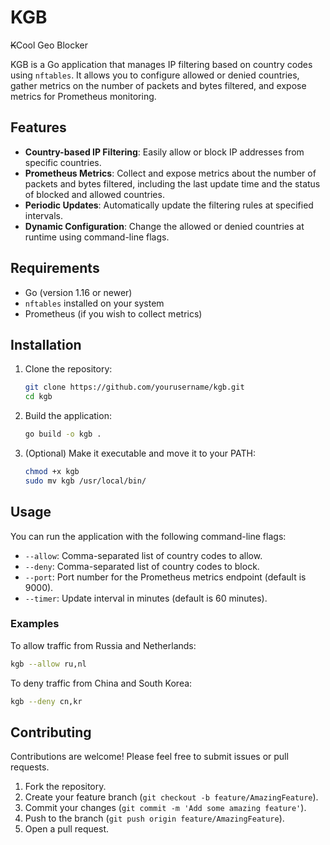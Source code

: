 # KGB

~~K~~Cool Geo Blocker

KGB is a Go application that manages IP filtering based on country codes using `nftables`. It allows you to configure allowed or denied countries, gather metrics on the number of packets and bytes filtered, and expose metrics for Prometheus monitoring.

## Features

- **Country-based IP Filtering**: Easily allow or block IP addresses from specific countries.
- **Prometheus Metrics**: Collect and expose metrics about the number of packets and bytes filtered, including the last update time and the status of blocked and allowed countries.
- **Periodic Updates**: Automatically update the filtering rules at specified intervals.
- **Dynamic Configuration**: Change the allowed or denied countries at runtime using command-line flags.

## Requirements

- Go (version 1.16 or newer)
- `nftables` installed on your system
- Prometheus (if you wish to collect metrics)

## Installation

1. Clone the repository:

   ```bash
   git clone https://github.com/yourusername/kgb.git
   cd kgb
   ```

2. Build the application:

   ```bash
   go build -o kgb .
   ```

3. (Optional) Make it executable and move it to your PATH:

   ```bash
   chmod +x kgb
   sudo mv kgb /usr/local/bin/
   ```

## Usage

You can run the application with the following command-line flags:

- `--allow`: Comma-separated list of country codes to allow.
- `--deny`: Comma-separated list of country codes to block.
- `--port`: Port number for the Prometheus metrics endpoint (default is 9000).
- `--timer`: Update interval in minutes (default is 60 minutes).

### Examples

To allow traffic from Russia and Netherlands:

```bash
kgb --allow ru,nl
```

To deny traffic from China and South Korea:

```bash
kgb --deny cn,kr
```

## Contributing

Contributions are welcome! Please feel free to submit issues or pull requests. 

1. Fork the repository.
2. Create your feature branch (`git checkout -b feature/AmazingFeature`).
3. Commit your changes (`git commit -m 'Add some amazing feature'`).
4. Push to the branch (`git push origin feature/AmazingFeature`).
5. Open a pull request.
